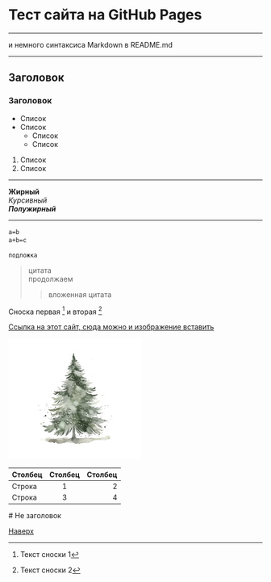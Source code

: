 <a id="anchor"></a>
# Тест сайта на GitHub Pages
***
и немного синтаксиса Markdown в README.md
***
## Заголовок
### Заголовок
* Список
* Список
    * Список
    * Список
1. Список
2. Список
---
__Жирный__\
_Курсивный_  
___Полужирный___  
___
``````
a=b
a+b=c
``````
    подложка
>цитата  
продолжаем
>>вложенная цитата

Сноска первая [^1] и вторая [^2]

[Ссылка на этот сайт, сюда можно и изображение вставить](https://turente.github.io/gittestsite/)

[^1]: Текст сноски 1
[^2]: Текст сноски 2

![Ёлка со стока](elka.jpg)

Столбец | Столбец | Столбец
:-------|:-------:|--------:
Строка|1|2
Строка|3|4

\# Не заголовок

[Наверх](#anchor)
